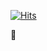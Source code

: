 [![Hits](https://hits.sh/github.com/devep69/devep69.svg?label=views&extraCount=99&color=0025ff&labelColor=ffffff)](https://hits.sh/github.com/devep69/devep69/)

🔎
